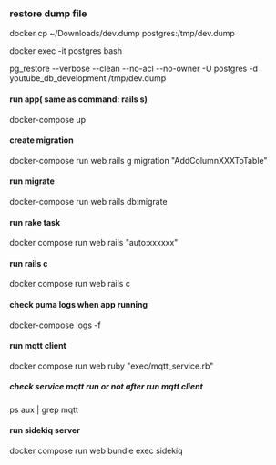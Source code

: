 ### restore dump file

docker cp ~/Downloads/dev.dump postgres:/tmp/dev.dump

docker exec -it postgres bash

pg_restore --verbose --clean --no-acl --no-owner -U postgres -d youtube_db_development /tmp/dev.dump

#### run app( same as command: rails s)

docker-compose up

#### create migration

docker-compose run web rails g migration "AddColumnXXXToTable"

#### run migrate

docker-compose run web rails db:migrate

#### run rake task

docker compose run web rails "auto:xxxxxx"

#### run rails c

docker compose run web rails c

#### check puma logs when app running

docker-compose logs -f

#### run mqtt client

docker compose run web ruby "exec/mqtt_service.rb"

##### check service mqtt run or not after run mqtt client

ps aux | grep mqtt

#### run sidekiq server

docker compose run web bundle exec sidekiq
